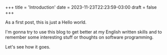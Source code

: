 +++
title = 'Introduction'
date = 2023-11-23T22:23:59-03:00
draft = false
+++

As a first post, this is just a Hello world.

I'm gonna try to use this blog to get better at my English written skills and to remember some interesting stuff or thoughts on software programming.

Let's see how it goes.
